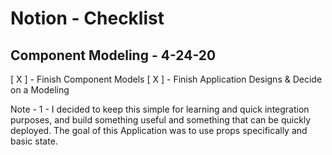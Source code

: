# Notion - Checklist 

## Component Modeling - 4-24-20

[ X ] - Finish Component Models
[ X ] - Finish Application Designs & Decide on a Modeling



Note - 1 - I decided to keep this simple for learning and quick integration purposes,
and build something useful and something that can be quickly deployed. The goal of this Application was to use props specifically and basic state.

